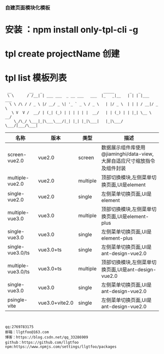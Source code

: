 ### 自建页面模块化模板

# 安装 ：npm install only-tpl-cli -g

# tpl create projectName 创建

# tpl list 模板列表

```
 __        __   _                            _____       _   _
 \ \      / /__| | ___ ___  _ __ ___   ___  |_   _|__   | | | |___  ___
  \ \ /\ / / _ \ |/ __/ _ \| '_ ` _ \ / _ \   | |/ _ \  | | | / __|/ _ \
   \ V  V /  __/ | (_| (_) | | | | | |  __/   | | (_) | | |_| \__ \  __/
    \_/\_/ \___|_|\___\___/|_| |_| |_|\___|   |_|\___/   \___/|___/\___|
```

|名称|版本|类型|描述|
|-|-|-|-|
|screen-vue2.0|vue2.0|screen|数据展示组件库使用@jiaminghi/data-view,</br>大屏自适应尺寸缩放指令及组件封装|
|multiple-vue2.0|vue2.0|multiple|顶部切换模块,左侧菜单切换页面,UI是element|
|single-vue2.0|vue2.0|single|左侧菜单切换页面,UI是element|
|multiple-vue3.0|vue3.0|multiple|顶部切换模块,左侧菜单切换页面,UI是element-plus|
|single-vue3.0|vue3.0|single|左侧菜单切换页面,UI是element-plus|
|single-vue3.0/ts|vue3.0+ts|single|左侧菜单切换页面,UI是ant-design-vue2.0|
|multiple-vue3.0/ts|vue3.0+ts|multiple|顶部切换模块,左侧菜单切换页面,UI是ant-design-vue2.0|
|single-vue3.0|vue3.0|single|左侧菜单切换页面,UI是ant-design-vue2.0|
|psingle-vite|vue3.0+vite2.0|single|左侧菜单切换页面,UI是ant-design-vue2.0|

```javascript
 
```

```
qq:2769783175
邮箱：llgtfoo@163.com
博客：https://blog.csdn.net/qq_33286909
github：https://github.com/llgtfoo
npm:https://www.npmjs.com/settings/llgtfoo/packages
```
